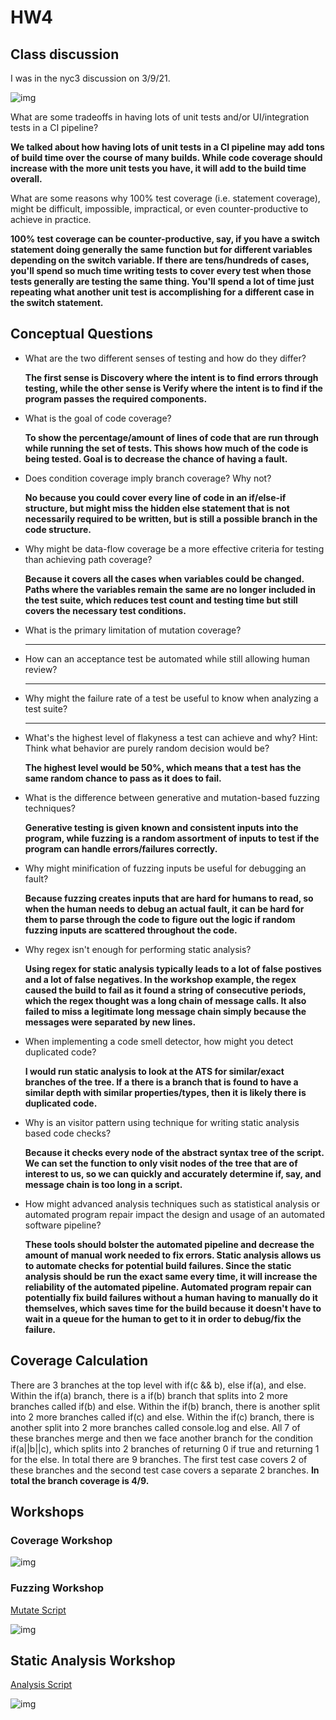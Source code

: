 # HW4

## Class discussion

I was in the nyc3 discussion on 3/9/21.

![img](HW4_Discussion.png)

What are some tradeoffs in having lots of unit tests and/or UI/integration tests in a CI pipeline?

**We talked about how having lots of unit tests in a CI pipeline may add tons of build time over the course of many builds. While code coverage should increase with the more unit tests you have, it will add to the build time overall.**

What are some reasons why 100% test coverage (i.e. statement coverage), might be difficult, impossible, impractical, or even counter-productive to achieve in practice.

**100% test coverage can be counter-productive, say, if you have a switch statement doing generally the same function but for different variables depending on the switch variable. If there are tens/hundreds of cases, you'll spend so much time writing tests to cover every test when those tests generally are testing the same thing. You'll spend a lot of time just repeating what another unit test is accomplishing for a different case in the switch statement.**

## Conceptual Questions

* What are the two different senses of testing and how do they differ?

    **The first sense is Discovery where the intent is to find errors through testing, while the other sense is Verify where the intent is to find if the program passes the required components.**

* What is the goal of code coverage?

    **To show the percentage/amount of lines of code that are run through while running the set of tests. This shows how much of the code is being tested. Goal is to decrease the chance of having a fault.**

* Does condition coverage imply branch coverage? Why not?

    **No because you could cover every line of code in an if/else-if structure, but might miss the hidden else statement that is not necessarily required to be written, but is still a possible branch in the code structure.**

* Why might be data-flow coverage be a more effective criteria for testing than achieving path coverage?

    **Because it covers all the cases when variables could be changed. Paths where the variables remain the same are no longer included in the test suite, which reduces test count and testing time but still covers the necessary test conditions.**

* What is the primary limitation of mutation coverage?

    ****

* How can an acceptance test be automated while still allowing human review?

    ****

* Why might the failure rate of a test be useful to know when analyzing a test suite?

    ****

* What's the highest level of flakyness a test can achieve and why? Hint: Think what behavior are purely random decision would be?

    **The highest level would be 50%, which means that a test has the same random chance to pass as it does to fail.**

* What is the difference between generative and mutation-based fuzzing techniques?

    **Generative testing is given known and consistent inputs into the program, while fuzzing is a random assortment of inputs to test if the program can handle errors/failures correctly.**

* Why might minification of fuzzing inputs be useful for debugging an fault?

    **Because fuzzing creates inputs that are hard for humans to read, so when the human needs to debug an actual fault, it can be hard for them to parse through the code to figure out the logic if random fuzzing inputs are scattered throughout the code.**

* Why regex isn't enough for performing static analysis?

    **Using regex for static analysis typically leads to a lot of false postives and a lot of false negatives. In the workshop example, the regex caused the build to fail as it found a string of consecutive periods, which the regex thought was a long chain of message calls. It also failed to miss a legitimate long message chain simply because the messages were separated by new lines.**

* When implementing a code smell detector, how might you detect duplicated code?

    **I would run static analysis to look at the ATS for similar/exact branches of the tree. If a there is a branch that is found to have a similar depth with similar properties/types, then it is likely there is duplicated code.**

* Why is an visitor pattern using technique for writing static analysis based code checks?

    **Because it checks every node of the abstract syntax tree of the script. We can set the function to only visit nodes of the tree that are of interest to us, so we can quickly and accurately determine if, say, and message chain is too long in a script.**

* How might advanced analysis techniques such as statistical analysis or automated program repair impact the design and usage of an automated software pipeline?

    **These tools should bolster the automated pipeline and decrease the amount of manual work needed to fix errors. Static analysis allows us to automate checks for potential build failures. Since the static analysis should be run the exact same every time, it will increase the reliability of the automated pipeline. Automated program repair can potentially fix build failures without a human having to manually do it themselves, which saves time for the build because it doesn't have to wait in a queue for the human to get to it in order to debug/fix the failure.**

## Coverage Calculation

There are 3 branches at the top level with if(c && b), else if(a), and else. Within the if(a) branch, there is a if(b) branch that splits into 2 more branches called if(b) and else. Within the if(b) branch, there is another split into 2 more branches called if(c) and else. Within the if(c) branch, there is another split into 2 more branches called console.log and else. All 7 of these branches merge and then we face another branch for the condition if(a||b||c), which splits into 2 branches of returning 0 if true and returning 1 for the else. In total there are 9 branches. The first test case covers 2 of these branches and the second test case covers a separate 2 branches. **In total the branch coverage is 4/9.**

## Workshops

### Coverage Workshop

![img](CoverageWorkshop.png)

### Fuzzing Workshop

[Mutate Script](./mutate.js)

![img](FuzzingWorkshop.png)

## Static Analysis Workshop

[Analysis Script](./analysis.js)

![img](StaticAnalysisWorkshop.png)
